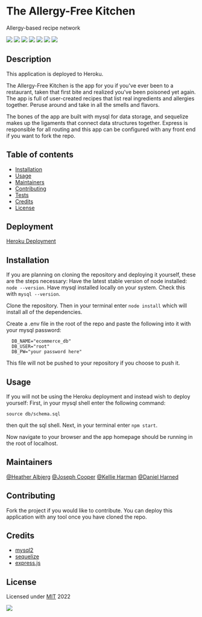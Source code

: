 # The Allergy-Free Kitchen
Allergy-based recipe network

  ![](https://img.shields.io/badge/javascript-100-yellow?logo=javascript)
  ![](https://img.shields.io/badge/mysql2-dep-blue?logo=npm)
  ![](https://img.shields.io/badge/sequelize-dep-blue?logo=sequelize)
  ![](https://img.shields.io/badge/dotenv-dep-blue?logo=npm)
  ![](https://img.shields.io/badge/express.js-dep-blue?logo=express)
  ![](https://img.shields.io/badge/bcrypt-dep-blue?logo=npm)
  ![](https://img.shields.io/badge/expressHandlebars-dep-blue?logo=npm)

  ## Description

  This application is deployed to Heroku.

  The Allergy-Free Kitchen is the app for you if you've ever been to a restaurant, taken that first bite and realized you've been poisoned yet again. The app is full of user-created recipes that list real ingredients and allergies together. Peruse around and take in all the smells and flavors.

  The bones of the app are built with mysql for data storage, and sequelize makes up the ligaments that connect data structures together. Express is responsible for all routing and this app can be configured with any front end if you want to fork the repo.

  ## Table of contents

  * [Installation](#installation)
  * [Usage](#usage)
  * [Maintainers](#maintainers)
  * [Contributing](#contributing)
  * [Tests](#tests)
  * [Credits](#credits)
  * [License](#license)

  ## Deployment
  [Heroku Deployment](https://heroku.com)

  ## Installation
  If you are planning on cloning the repository and deploying it yourself, these are the steps necessary:
  Have the latest stable version of node installed: ```node --version```.
  Have mysql installed locally on your system. Check this with ```mysql --version```.

  Clone the repository. Then in your terminal enter ```node install``` which will install all of the dependencies.

  Create a .env file in the root of the repo and paste the following into it with your mysql password:
  ```
    DB_NAME="ecommerce_db"
    DB_USER="root"
    DB_PW="your password here"
  ```

  This file will not be pushed to your repository if you choose to push it.

  ## Usage
  If you will not be using the Heroku deployment and instead wish to deploy yourself:
  First, in your mysql shell enter the following command:
  ```
  source db/schema.sql
  ```
  then quit the sql shell.
  Next, in your terminal enter ```npm start```.

  Now navigate to your browser and the app homepage should be running in the root of localhost.

  ## Maintainers
  [@Heather Albjerg](https://github.com/)
  [@Joseph Cooper](https://github.com/JosephJamesCoop)
  [@Kellie Harman](https://github.com/knharman)
  [@Daniel Harned](https://github.com/DrDano)

  ## Contributing
  Fork the project if you would like to contribute. You can deploy this application with any tool once you have cloned the repo.

  ## Credits
  
  * [mysql2](https://www.npmjs.com/package/mysql2)
  * [sequelize](https://sequelize.org/)
  * [express.js](https://expressjs.com/)

  ## License
  Licensed under [MIT](https://choosealicense.com/licenses/mit) 2022 
  
  ![](https://img.shields.io/badge/license-MIT-blue)